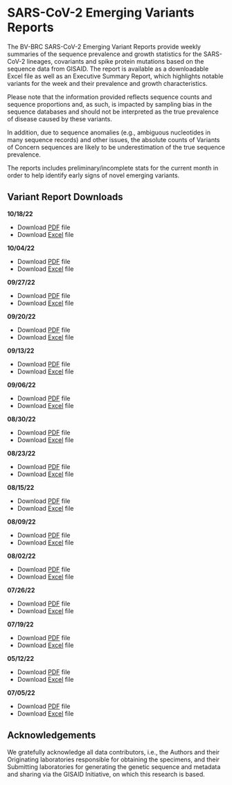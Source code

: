 # SARS-CoV-2 Emerging Variants Reports

The BV-BRC SARS-CoV-2 Emerging Variant Reports provide weekly summaries of the sequence prevalence and growth statistics for the SARS-CoV-2 lineages, covariants and spike protein mutations based on the sequence data from GISAID. The report is available as a downloadable Excel file as well as an Executive Summary Report, which highlights notable variants for the week and their prevalence and growth characteristics. 
 
Please note  that the information provided reflects sequence counts and sequence proportions and, as such, is impacted by sampling bias in the sequence databases and should not be interpreted as the true prevalence of disease caused by these variants.
 
In addition, due to sequence anomalies (e.g., ambiguous nucleotides in many sequence records) and other issues, the absolute counts of Variants of Concern sequences are likely to be underestimation of the true sequence prevalence. 
 
The reports includes preliminary/incomplete stats for the current month in order to help identify early signs of novel emerging variants.

## Variant Report Downloads

**10/18/22**
- Download [PDF](../_static/files/sars_cov_2_emerging_variants_reports/pdf/BV-BRC-SARS-CoV-2-Emerging-Variant-Report-20221018.pdf) file
- Download [Excel](../_static/files/sars_cov_2_emerging_variants_reports/excel/BV-BRC-SARS-CoV-2-Emerging-Variant-Report-20221018.xlsx) file

**10/04/22**
- Download [PDF](../_static/files/sars_cov_2_emerging_variants_reports/pdf/BV-BRC-SARS-CoV-2-Emerging-Variant-Report-20221004.pdf) file
- Download [Excel](../_static/files/sars_cov_2_emerging_variants_reports/excel/BV-BRC-SARS-CoV-2-Emerging-Variant-Report-20221004.xlsx) file

**09/27/22**
- Download [PDF](../_static/files/sars_cov_2_emerging_variants_reports/pdf/BV-BRC-SARS-CoV-2-Emerging-Variant-Report-20220927.pdf) file
- Download [Excel](../_static/files/sars_cov_2_emerging_variants_reports/excel/BV-BRC-SARS-CoV-2-Emerging-Variant-Report-20220927.xlsx) file

**09/20/22**
- Download [PDF](../_static/files/sars_cov_2_emerging_variants_reports/pdf/BV-BRC-SARS-CoV-2-Emerging-Variant-Report-20220920.pdf) file
- Download [Excel](../_static/files/sars_cov_2_emerging_variants_reports/excel/BV-BRC-SARS-CoV-2-Emerging-Variant-Report-20220920.xlsx) file

**09/13/22**
- Download [PDF](../_static/files/sars_cov_2_emerging_variants_reports/pdf/BV-BRC-SARS-CoV-2-Emerging-Variant-Report-20220913.pdf) file
- Download [Excel](../_static/files/sars_cov_2_emerging_variants_reports/excel/BV-BRC-SARS-CoV-2-Emerging-Variant-Report-20220913.xlsx) file

**09/06/22**
- Download [PDF](../_static/files/sars_cov_2_emerging_variants_reports/pdf/BV-BRC-SARS-CoV-2-Emerging-Variant-Report-20220906.pdf) file
- Download [Excel](../_static/files/sars_cov_2_emerging_variants_reports/excel/BV-BRC-SARS-CoV-2-Emerging-Variant-Report-20220906.xlsx) file

**08/30/22**
- Download [PDF](../_static/files/sars_cov_2_emerging_variants_reports/pdf/BV-BRC-SARS-CoV-2-Emerging-Variant-Report-20220830.pdf) file
- Download [Excel](../_static/files/sars_cov_2_emerging_variants_reports/excel/BV-BRC-SARS-CoV-2-Emerging-Variant-Report-20220830.xlsx) file

**08/23/22**
- Download [PDF](../_static/files/sars_cov_2_emerging_variants_reports/pdf/BV-BRC-SARS-CoV-2-Emerging-Variant-Report-20220823.pdf) file
- Download [Excel](../_static/files/sars_cov_2_emerging_variants_reports/excel/BV-BRC-SARS-CoV-2-Emerging-Variant-Report-20220823.xlsx) file

**08/15/22**
- Download [PDF](../_static/files/sars_cov_2_emerging_variants_reports/pdf/BV-BRC-SARS-CoV-2-Emerging-Variant-Report-20220815.pdf) file
- Download [Excel](../_static/files/sars_cov_2_emerging_variants_reports/excel/BV-BRC-SARS-CoV-2-Emerging-Variant-Report-20220815.xlsx) file

**08/09/22**
- Download [PDF](../_static/files/sars_cov_2_emerging_variants_reports/pdf/BV-BRC-SARS-CoV-2-Emerging-Variant-Report-20220809.pdf) file
- Download [Excel](../_static/files/sars_cov_2_emerging_variants_reports/excel/BV-BRC-SARS-CoV-2-Emerging-Variant-Report-20220809.xlsx) file

**08/02/22**
- Download [PDF](../_static/files/sars_cov_2_emerging_variants_reports/pdf/BV-BRC-SARS-CoV-2-Emerging-Variant-Report-20220802.pdf) file
- Download [Excel](../_static/files/sars_cov_2_emerging_variants_reports/excel/BV-BRC-SARS-CoV-2-Emerging-Variant-Report-20220802.xlsx) file

**07/26/22**
- Download [PDF](../_static/files/sars_cov_2_emerging_variants_reports/pdf/BV-BRC-SARS-CoV-2-Emerging-Variant-Report-20220726.pdf) file
- Download [Excel](../_static/files/sars_cov_2_emerging_variants_reports/excel/BV-BRC-SARS-CoV-2-Emerging-Variant-Report-20220726.xlsx) file

**07/19/22**
- Download [PDF](../_static/files/sars_cov_2_emerging_variants_reports/pdf/BV-BRC-SARS-CoV-2-Emerging-Variant-Report-20220719.pdf) file
- Download [Excel](../_static/files/sars_cov_2_emerging_variants_reports/excel/BV-BRC-SARS-CoV-2-Emerging-Variant-Report-20220719.xlsx) file

**05/12/22**
- Download [PDF](../_static/files/sars_cov_2_emerging_variants_reports/pdf/BV-BRC-SARS-CoV-2-Emerging-Variant-Report-20220712.pdf) file
- Download [Excel](../_static/files/sars_cov_2_emerging_variants_reports/excel/BV-BRC-SARS-CoV-2-Emerging-Variant-Report-20220712.xlsx) file

**07/05/22**
- Download [PDF](../_static/files/sars_cov_2_emerging_variants_reports/pdf/BV-BRC-SARS-CoV-2-Emerging-Variant-Report-20220705.pdf) file
- Download [Excel](../_static/files/sars_cov_2_emerging_variants_reports/excel/BV-BRC-SARS-CoV-2-Emerging-Variant-Report-20220705.xlsx) file



## Acknowledgements

We gratefully acknowledge all data contributors, i.e., the Authors and their Originating laboratories 
responsible for obtaining the specimens, and their Submitting laboratories for generating the genetic 
sequence and metadata and sharing via the GISAID Initiative, on which this research is based.